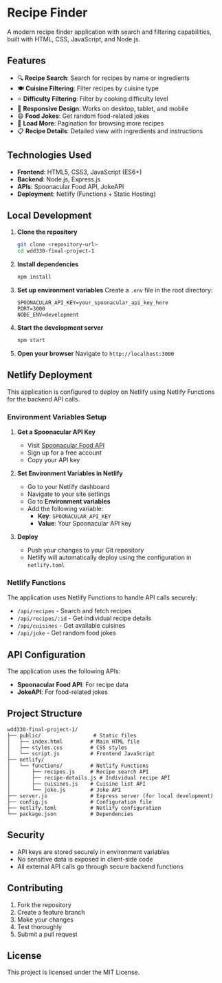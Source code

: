 # Recipe Finder

A modern recipe finder application with search and filtering capabilities, built with HTML, CSS, JavaScript, and Node.js.

## Features

- 🔍 **Recipe Search**: Search for recipes by name or ingredients
- 🍽️ **Cuisine Filtering**: Filter recipes by cuisine type
- ⭐ **Difficulty Filtering**: Filter by cooking difficulty level
- 📱 **Responsive Design**: Works on desktop, tablet, and mobile
- 😄 **Food Jokes**: Get random food-related jokes
- 🔄 **Load More**: Pagination for browsing more recipes
- 📋 **Recipe Details**: Detailed view with ingredients and instructions

## Technologies Used

- **Frontend**: HTML5, CSS3, JavaScript (ES6+)
- **Backend**: Node.js, Express.js
- **APIs**: Spoonacular Food API, JokeAPI
- **Deployment**: Netlify (Functions + Static Hosting)

## Local Development

1. **Clone the repository**
   ```bash
   git clone <repository-url>
   cd wdd330-final-project-1
   ```

2. **Install dependencies**
   ```bash
   npm install
   ```

3. **Set up environment variables**
   Create a `.env` file in the root directory:
   ```env
   SPOONACULAR_API_KEY=your_spoonacular_api_key_here
   PORT=3000
   NODE_ENV=development
   ```

4. **Start the development server**
   ```bash
   npm start
   ```

5. **Open your browser**
   Navigate to `http://localhost:3000`

## Netlify Deployment

This application is configured to deploy on Netlify using Netlify Functions for the backend API calls.

### Environment Variables Setup

1. **Get a Spoonacular API Key**
   - Visit [Spoonacular Food API](https://spoonacular.com/food-api)
   - Sign up for a free account
   - Copy your API key

2. **Set Environment Variables in Netlify**
   - Go to your Netlify dashboard
   - Navigate to your site settings
   - Go to **Environment variables**
   - Add the following variable:
     - **Key**: `SPOONACULAR_API_KEY`
     - **Value**: Your Spoonacular API key

3. **Deploy**
   - Push your changes to your Git repository
   - Netlify will automatically deploy using the configuration in `netlify.toml`

### Netlify Functions

The application uses Netlify Functions to handle API calls securely:
- `/api/recipes` - Search and fetch recipes
- `/api/recipes/:id` - Get individual recipe details
- `/api/cuisines` - Get available cuisines
- `/api/joke` - Get random food jokes

## API Configuration

The application uses the following APIs:
- **Spoonacular Food API**: For recipe data
- **JokeAPI**: For food-related jokes

## Project Structure

```
wdd330-final-project-1/
├── public/                 # Static files
│   ├── index.html         # Main HTML file
│   ├── styles.css         # CSS styles
│   └── script.js          # Frontend JavaScript
├── netlify/
│   └── functions/         # Netlify Functions
│       ├── recipes.js     # Recipe search API
│       ├── recipe-details.js # Individual recipe API
│       ├── cuisines.js    # Cuisine list API
│       └── joke.js        # Joke API
├── server.js              # Express server (for local development)
├── config.js              # Configuration file
├── netlify.toml           # Netlify configuration
└── package.json           # Dependencies
```

## Security

- API keys are stored securely in environment variables
- No sensitive data is exposed in client-side code
- All external API calls go through secure backend functions

## Contributing

1. Fork the repository
2. Create a feature branch
3. Make your changes
4. Test thoroughly
5. Submit a pull request

## License

This project is licensed under the MIT License. 